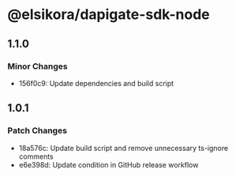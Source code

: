 # @elsikora/dapigate-sdk-node

## 1.1.0

### Minor Changes

- 156f0c9: Update dependencies and build script

## 1.0.1

### Patch Changes

- 18a576c: Update build script and remove unnecessary ts-ignore comments
- e6e398d: Update condition in GitHub release workflow
